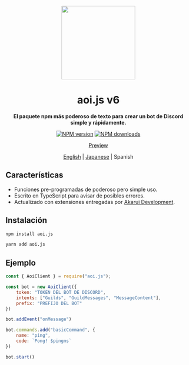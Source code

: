 <p align="center">
  <a href="https://aoi.js.org">
    <img width="200" src="https://cdn.discordapp.com/attachments/804813961190572093/924765606056701952/aoits.png">
  </a>
</p>

<h1 align="center">aoi.js v6</h1>

<div align="center">

**El paquete npm más poderoso de texto para crear un bot de Discord simple y rápidamente.**

[![NPM version][npm-image]][npm-url]
[![NPM downloads][download-image]][download-url]


[npm-image]: http://img.shields.io/npm/v/aoi.js.svg?style=flat-square
[npm-url]: http://npmjs.org/package/aoi.js
[download-image]: https://img.shields.io/npm/dt/aoi.js.svg?style=flat-square
[download-url]: https://npmjs.org/package/aoi.js

[Preview](https://aoi.js.org/docs/example.md)

[English](./README.md) | [Japanese](./README-jp.md) | Spanish
</div>

## Características 

- Funciones pre-programadas de poderoso pero simple uso.
- Escrito en TypeScript para avisar de posibles errores.
- Actualizado con extensiones entregadas por [Akarui Development](https://github.com/AkaruiDevelopment/). 

## Instalación 

```bash
npm install aoi.js
```

```bash
yarn add aoi.js
```

## Ejemplo

```javascript
const { AoiClient } = require("aoi.js");

const bot = new AoiClient({
    token: "TOKEN DEL BOT DE DISCORD",
    intents: ["Guilds", "GuildMessages", "MessageContent"],
    prefix: "PREFIJO DEL BOT"
})

bot.addEvent("onMessage")

bot.commands.add("basicCommand", {
    name: "ping",
    code: `Pong! $pingms`
})

bot.start()
```
